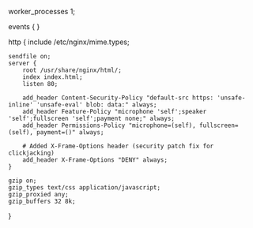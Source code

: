 worker_processes 1;

events {  }

http {
    include /etc/nginx/mime.types;

    sendfile on;
    server {
        root /usr/share/nginx/html/;
        index index.html;
        listen 80;

        add_header Content-Security-Policy "default-src https: 'unsafe-inline' 'unsafe-eval' blob: data:" always;
        add_header Feature-Policy "microphone 'self';speaker 'self';fullscreen 'self';payment none;" always;
        add_header Permissions-Policy "microphone=(self), fullscreen=(self), payment=()" always;

        # Added X-Frame-Options header (security patch fix for clickjacking)
        add_header X-Frame-Options "DENY" always;
    }

    gzip on;
    gzip_types text/css application/javascript;
    gzip_proxied any;
    gzip_buffers 32 8k;
}
